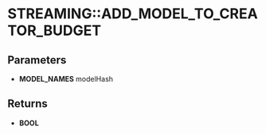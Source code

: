 # STREAMING::ADD_MODEL_TO_CREATOR_BUDGET

## Parameters
* **MODEL_NAMES** modelHash

## Returns
* **BOOL**